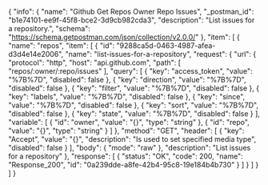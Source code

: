 {
  "info": {
    "name": "Github Get Repos Owner Repo Issues",
    "_postman_id": "b1e74101-ee9f-45f8-bce2-3d9cb982cda3",
    "description": "List issues for a repository.",
    "schema": "https://schema.getpostman.com/json/collection/v2.0.0/"
  },
  "item": [
    {
      "name": "repos",
      "item": [
        {
          "id": "9288ca5d-0463-4987-afea-d3d4e14e2006",
          "name": "list-issues-for-a-repository",
          "request": {
            "url": {
              "protocol": "http",
              "host": "api.github.com",
              "path": [
                "repos/:owner/:repo/issues"
              ],
              "query": [
                {
                  "key": "access_token",
                  "value": "%7B%7D",
                  "disabled": false
                },
                {
                  "key": "direction",
                  "value": "%7B%7D",
                  "disabled": false
                },
                {
                  "key": "filter",
                  "value": "%7B%7D",
                  "disabled": false
                },
                {
                  "key": "labels",
                  "value": "%7B%7D",
                  "disabled": false
                },
                {
                  "key": "since",
                  "value": "%7B%7D",
                  "disabled": false
                },
                {
                  "key": "sort",
                  "value": "%7B%7D",
                  "disabled": false
                },
                {
                  "key": "state",
                  "value": "%7B%7D",
                  "disabled": false
                }
              ],
              "variable": [
                {
                  "id": "owner",
                  "value": "{}",
                  "type": "string"
                },
                {
                  "id": "repo",
                  "value": "{}",
                  "type": "string"
                }
              ]
            },
            "method": "GET",
            "header": [
              {
                "key": "Accept",
                "value": "{}",
                "description": "Is used to set specified media type",
                "disabled": false
              }
            ],
            "body": {
              "mode": "raw"
            },
            "description": "List issues for a repository"
          },
          "response": [
            {
              "status": "OK",
              "code": 200,
              "name": "Response_200",
              "id": "0a239dde-a8fe-42b4-95c8-19e184b4b730"
            }
          ]
        }
      ]
    }
  ]
}